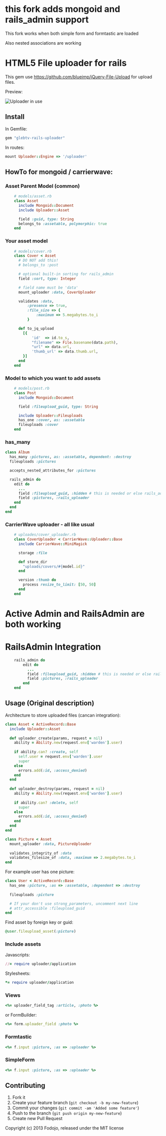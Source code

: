 # this fork adds mongoid and rails_admin support

This fork works when both simple form and formtastic are loaded

Also nested associations are working

# HTML5 File uploader for rails

This gem use https://github.com/blueimp/jQuery-File-Upload for upload files.

Preview:

![Uploader in use](http://img39.imageshack.us/img39/2206/railsuploader.png)


## Install

In Gemfile:
``` ruby
gem "glebtv-rails-uploader"
```

In routes:

``` ruby
mount Uploader::Engine => '/uploader'
```

## HowTo for mongoid / carrierwave:

### Asset Parent Model (common)
``` ruby
    # models/asset.rb
    class Asset
      include Mongoid::Document
      include Uploader::Asset

      field :guid, type: String
      belongs_to :assetable, polymorphic: true
    end
```

### Your asset model
``` ruby
    # models/cover.rb
    class Cover < Asset
      # DO NOT add this!
      # belongs_to :post

      # optional built-in sorting for rails_admin
      field :sort, type: Integer

      # field name must be 'data'
      mount_uploader :data, CoverUploader

      validates :data,
          :presence => true,
          :file_size => {
              :maximum => 5.megabytes.to_i
          }

      def to_jq_upload
        [{
            'id'  => id.to_s,
            "filename" => File.basename(data.path),
            "url" => data.url,
            'thumb_url' => data.thumb.url,
        }]
      end
    end
```

### Model to which you want to add assets
```ruby
    # models/post.rb
    class Post
      include Mongoid::Document

      field :fileupload_guid, type: String

      include Uploader::Fileuploads
      has_one :cover, as: :assetable
      fileuploads :cover
    end
```

### has_many

```ruby
class Album
  has_many :pictures, as: :assetable, dependent: :destroy
  fileuploads :pictures

  accepts_nested_attributes_for :pictures

  rails_admin do
    edit do
      ...
      field :fileupload_guid, :hidden # this is needed or else rails_admin sanitizes it away
      field :pictures, :rails_uploader
    end
  end
end

```

### CarrierWave uploader - all like usual
```ruby
    # uploades/cover_uploader.rb
    class CoverUploader < CarrierWave::Uploader::Base
      include CarrierWave::MiniMagick

      storage :file

      def store_dir
        "uploads/covers/#{model.id}"
      end

      version :thumb do
        process resize_to_limit: [50, 50]
      end
    end
```

# Active Admin and RailsAdmin are both working

# RailsAdmin Integration
``` ruby
    rails_admin do
        edit do
          ...
          field :fileupload_guid, :hidden # this is needed or else rails_admin sanitizes it away
          field :pictures, :rails_uploader
        end
    end
```

## Usage (Original description)

Architecture to store uploaded files (cancan integration):

``` ruby
class Asset < ActiveRecord::Base
  include Uploader::Asset
  
  def uploader_create(params, request = nil)
    ability = Ability.new(request.env['warden'].user)
    
    if ability.can? :create, self
      self.user = request.env['warden'].user
      super
    else
      errors.add(:id, :access_denied)
    end
  end
  
  def uploader_destroy(params, request = nil)
    ability = Ability.new(request.env['warden'].user)
    
    if ability.can? :delete, self
      super
    else
      errors.add(:id, :access_denied)
    end
  end
end

class Picture < Asset
  mount_uploader :data, PictureUploader
  
  validates_integrity_of :data
  validates_filesize_of :data, :maximum => 2.megabytes.to_i
end
```

For example user has one picture:

``` ruby
class User < ActiveRecord::Base
  has_one :picture, :as => :assetable, :dependent => :destroy
  
  fileuploads :picture

  # If your don't use strong_parameters, uncomment next line
  # attr_accessible :fileupload_guid
end
```

Find asset by foreign key or guid:

``` ruby
@user.fileupload_asset(:picture)
```

### Include assets

Javascripts:

``` ruby
//= require uploader/application
```

Stylesheets:

``` ruby
*= require uploader/application  
```

### Views

``` ruby
<%= uploader_field_tag :article, :photo %>
```

or FormBuilder:

``` ruby
<%= form.uploader_field :photo %>
```

### Formtastic

``` ruby
<%= f.input :picture, :as => :uploader %>
```

### SimpleForm

``` ruby
<%= f.input :picture, :as => :uploader %>
```

## Contributing

1. Fork it
2. Create your feature branch (`git checkout -b my-new-feature`)
3. Commit your changes (`git commit -am 'Added some feature'`)
4. Push to the branch (`git push origin my-new-feature`)
5. Create new Pull Request

Copyright (c) 2013 Fodojo, released under the MIT license
